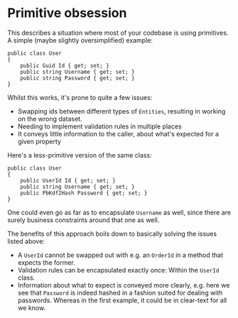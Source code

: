 # Primitive obsession

This describes a situation where most of your codebase is using primitives. A simple (maybe slightly oversimplified) example:

```
public class User
{
	public Guid Id { get; set; }
	public string Username { get; set; }
	public string Password { get; set; }
}
```

Whilst this works, it's prone to quite a few issues:

- Swapping ids between different types of `Entities`, resulting in working on the wrong dataset.
- Needing to implement validation rules in multiple places
- It conveys little information to the caller, about what's expected for a given property

Here's a less-primitive version of the same class:

```
public class User
{
	public UserId Id { get; set; }
	public string Username { get; set; }
	public PbKdf2Hash Password { get; set; }
}
```

One could even go as far as to encapsulate `Username` as well, since there are surely business constraints around that one as well.

The benefits of this approach boils down to basically solving the issues listed above:

- A `UserId` cannot be swapped out with e.g. an `OrderId` in a method that expects the former.
- Validation rules can be encapsulated exactly once: Within the `UserId` class.
- Information about what to expect is conveyed more clearly, e.g. here we see that `Password` is indeed hashed in a fashion suited for dealing with passwords. Whereas in the first example, it could be in clear-text for all we know.
